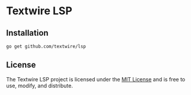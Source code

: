# Textwire LSP

## Installation
```bash
go get github.com/textwire/lsp
```

## License
The Textwire LSP project is licensed under the [MIT License](LICENSE) and is free to use, modify, and distribute.
